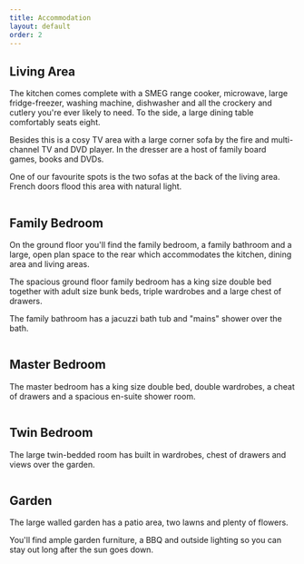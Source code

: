 ```yaml
---
title: Accommodation
layout: default
order: 2
---
```


<section class="box special features padding-half">
  <!-- Spotlight -->
  <section class="spotlight style1 orient-left content-align-left image-position-center">
    <div class="content">
      <h2>Living Area</h2>
      <p>The kitchen comes complete with a SMEG range cooker, microwave, large fridge-freezer, washing machine, dishwasher and all the crockery and cutlery you're ever likely to need. To the side, a large dining table comfortably seats eight.</p>
      <p>Besides this is a cosy TV area with a large corner sofa by the fire and multi-channel TV and DVD player. In the dresser are a host of family board games, books and DVDs.</p>
      <p>One of our favourite spots is the two sofas at the back of the living area. French doors flood this area with natural light.</p>
    </div>
    <div class="image">
      <div class="accommodation-gallery living-area">
        <div><img src="assets/images/accommodation/living-area/1.jpg" alt="" /></div>
        <div><img src="assets/images/accommodation/living-area/2.jpg" alt="" /></div>
        <div><img src="assets/images/accommodation/living-area/3.jpg" alt="" /></div>
        <div><img src="assets/images/accommodation/living-area/4.jpg" alt="" /></div>
        <div><img src="assets/images/accommodation/living-area/5.jpg" alt="" /></div>
        <div><img src="assets/images/accommodation/living-area/6.jpg" alt="" /></div>
        <div><img src="assets/images/accommodation/living-area/7.jpg" alt="" /></div>
      </div>
    </div>
  </section>
</section>
  
<section class="box special features padding-half">
  <!-- Spotlight -->
  <section class="spotlight style1 orient-right content-align-left image-position-center">
    <div class="content">
      <h2>Family Bedroom</h2>
      <p>On the ground floor you'll find the family bedroom, a family bathroom and a large, open plan space to the rear which accommodates the kitchen, dining area and living areas.</p>
      <p>The spacious ground floor family bedroom has a king size double bed together with adult size bunk beds, triple wardrobes and a large chest of drawers.</p>
      <p>The family bathroom has a jacuzzi bath tub and "mains" shower over the bath.</p>
    </div>
    <div class="image">
      <div class="accommodation-gallery family-bedroom">
        <div><img src="assets/images/accommodation/family-bedroom/1.jpg" alt="" /></div>
        <div><img src="assets/images/accommodation/family-bedroom/2.jpg" alt="" /></div>
        <div><img src="assets/images/accommodation/family-bedroom/3.jpg" alt="" /></div>
      </div>
    </div>
  </section>
</section>

<section class="box special features padding-half">
  <!-- Spotlight -->
  <section class="spotlight style1 orient-left content-align-left image-position-center">
    <div class="content">
      <h2>Master Bedroom</h2>
      <p>The master bedroom has a king size double bed, double wardrobes, a cheat of drawers and a spacious en-suite shower room.</p>
    </div>
    <div class="image">
      <div class="accommodation-gallery master-bedroom">
        <div><img src="assets/images/accommodation/master-bedroom/1.jpg" alt="" /></div>
        <div><img src="assets/images/accommodation/master-bedroom/2.jpg" alt="" /></div>
      </div>
    </div>
  </section>
</section>

<section class="box special features padding-half">
  <!-- Spotlight -->
  <section class="spotlight style1 orient-right content-align-left image-position-center">
    <div class="content">
      <h2>Twin Bedroom</h2>
      <p>The large twin-bedded room has built in wardrobes, chest of drawers and views over the garden.</p>
    </div>
    <div class="image">
      <div class="accommodation-gallery twin-bedroom">
        <div><img src="assets/images/accommodation/twin-bedroom/1.jpg" alt="" /></div>
        <div><img src="assets/images/accommodation/twin-bedroom/2.jpg" alt="" /></div>
        <div><img src="assets/images/accommodation/twin-bedroom/3.jpg" alt="" /></div>
        <div><img src="assets/images/accommodation/twin-bedroom/4.jpg" alt="" /></div>
      </div>
    </div>
  </section>
</section>

<section class="box special features padding-half">
  <!-- Spotlight -->
  <section class="spotlight style1 orient-left content-align-left image-position-center">
    <div class="content">
      <h2>Garden</h2>
      <p>The large walled garden has a patio area, two lawns and plenty of flowers.</p>
      <p>You'll find ample garden furniture, a BBQ and outside lighting so you can stay out long after the sun goes down.</p>
    </div>
    <div class="image">
      <div class="accommodation-gallery garden">
        <div><img src="assets/images/accommodation/garden/1.jpg" alt="" /></div>
        <div><img src="assets/images/accommodation/garden/2.jpg" alt="" /></div>
        <div><img src="assets/images/accommodation/garden/3.jpg" alt="" /></div>
      </div>
    </div>
  </section>
</section>